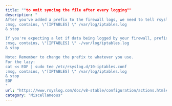 ```yaml
---
title: ""to omit syncing the file after every logging""
description: "
After you've added a prefix to the firewall logs, we need to tell rsyslog to send those lines to its own file. Do this by creating the file /etc/rsyslog.d/10-iptables.conf and adding this:
:msg, contains, \"[IPTABLES] \" /var/log/iptables.log
& stop

If you're expecting a lot if data being logged by your firewall, prefix the filename with a - . For example:
:msg, contains, \"[IPTABLES] \" -/var/log/iptables.log
& stop

Note: Remember to change the prefix to whatever you use.
For the lazy:
cat << EOF | sudo tee /etc/rsyslog.d/10-iptables.conf
:msg, contains, \"[IPTABLES] \" /var/log/iptables.log
& stop
EOF
"
url: "https://www.rsyslog.com/doc/v8-stable/configuration/actions.html#regular-file"
category: "Miscellaneous"
---
```

